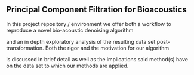 ## Principal Component Filtration for Bioacoustics

In this project repository / environment we offer both a workflow to reproduce a novel bio-acoustic denoising algorithm

and an in depth exploratory analysis of the resulting data set post-transformation. Both the rigor and the motivation for our algorithm

is discussed in brief detail as well as the implications said method(s) have on the data set to which our methods are applied.


